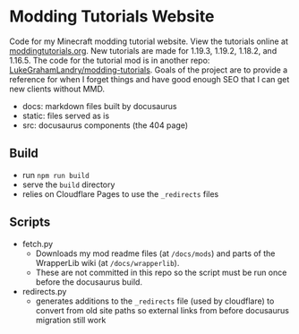 # Modding Tutorials Website

Code for my Minecraft modding tutorial website. View the tutorials online at [moddingtutorials.org](https://moddingtutorials.org). New tutorials are made for 1.19.3, 1.19.2, 1.18.2, and 1.16.5. The code for the tutorial mod is in another repo: [LukeGrahamLandry/modding-tutorials](https://github.com/LukeGrahamLandry/modding-tutorials). Goals of the project are to provide a reference for when I forget things and have good enough SEO that I can get new clients without MMD.

- docs: markdown files built by docusaurus 
- static: files served as is
- src: docusaurus components (the 404 page)

## Build

- run `npm run build` 
- serve the `build` directory
- relies on Cloudflare Pages to use the `_redirects` files

## Scripts 

- fetch.py
    - Downloads my mod readme files (at `/docs/mods`) and parts of the WrapperLib wiki (at `/docs/wrapperlib`). 
    - These are not committed in this repo so the script must be run once before the docusaurus build.
- redirects.py
    - generates additions to the `_redirects` file (used by cloudflare) to convert from old site paths so external links from before docusaurus migration still work 
